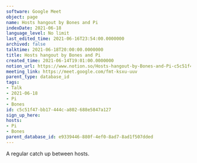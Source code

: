 ```yaml
---
software: Google Meet
object: page
name: Hosts hangout by Bones and Pi
indexDate: 2021-06-18
language_level: No limit
last_edited_time: 2021-06-16T23:54:00.0000000
archived: false
talktime: 2021-06-18T20:00:00.0000000
title: Hosts hangout by Bones and Pi
created_time: 2021-06-14T19:01:00.0000000
notion_url: https://www.notion.so/Hosts-hangout-by-Bones-and-Pi-c5c51f47bb17444ca802688e5847a127
meeting_link: https://meet.google.com/fmt-ksxu-uuv
parent_type: database_id
tags:
- Talk
- 2021-06-18
- Pi
- Bones
id: c5c51f47-bb17-444c-a802-688e5847a127
sign_up_here: 
hosts:
- Pi
- Bones
parent_database_id: e9339446-880f-4ef0-8ad7-8ad1f507dded
---
```


A regular catch up between hosts.


